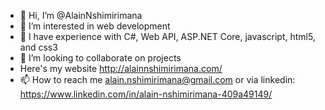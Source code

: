 - 👋 Hi, I’m @AlainNshimirimana
- 👀 I’m interested in web development
- 🌱 I have experience with C#, Web API, ASP.NET Core, javascript, html5, and css3 
- 💞️ I’m looking to collaborate on projects
- Here's my website http://alainnshimirimana.com/
- 📫 How to reach me alain.nshimirimana@gmail.com or via linkedin: https://www.linkedin.com/in/alain-nshimirimana-409a49149/

<!---
AlainNshimirimana/AlainNshimirimana is a ✨ special ✨ repository because its `README.md` (this file) appears on your GitHub profile.
You can click the Preview link to take a look at your changes.
--->
